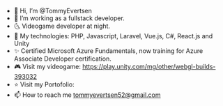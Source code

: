 - 👋 Hi, I’m @TommyEvertsen
- 👀 I’m working as a fullstack developer.
- 🌜 Videogame developer at night.
- 🌱 My technologies: PHP, Javascript, Laravel, Vue.js, C#, React.js and Unity
- ✨ Certified Microsoft Azure Fundamentals, now training for Azure Associate Developer certification.
- 🎮 Visit my videogame: https://play.unity.com/mg/other/webgl-builds-393032
- ⭐ Visit my Portofolio: 
- 📫 How to reach me tommyevertsen52@gmail.com

<!---
TommyEvertsen/TommyEvertsen is a ✨ special ✨ repository because its `README.md` (this file) appears on your GitHub profile.
You can click the Preview link to take a look at your changes.
--->
